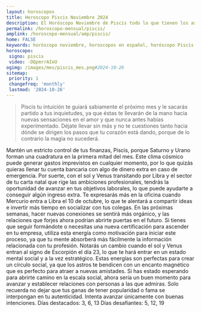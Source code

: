 ```yaml
---
layout: horoscopos
title: Horoscopo Piscis Noviembre 2024
description: El Horóscopo Noviembre de Piscis todo lo que tienen los astros preparados para este mes, amor, trabajo, familia. Todo sobre astrologia, tarot, predicciones. Horoscopo gratis en español, predicciones y astrología.
permalink: /horoscopo-mensual/piscis/
amplink: /horoscopo-mensual/amp/piscis/
home: FALSE
keywords: horóscopo noviembre, horoscopos en español, horóscopo Piscis noviembre , horóscopo esperanza gracia, horoscop, horóscopos gratis, horoscopo Piscis, Tarot, Astrologia, Zodíaco, Piscis, horoscopo gratis, horoscopo del mes 
horoscopo:
 signo: piscis
 video: -DQpmrrAIeU
ogimg: /images/mes/piscis_mes.png#2024-10-26
sitemap:
 priority: 1
 changefreq: 'monthly'
 lastmod: '2024-10-26'
---
```



 > Piscis tu intuición te guiará sabiamente el próximo mes y le sacarás partido a tus inquietudes, ya que éstas te llevarán de la mano hacia nuevas sensaciones en el amor y que nunca antes habías experimentado.
Déjate llevar sin más y no te cuestiones tanto hacia dónde se dirigen los pasos que tu corazón está dando, porque de lo contrario la magia no sucederá.



Mantén un estricto control de tus finanzas, Piscis, porque Saturno y Urano forman una cuadratura en la primera mitad del mes. Este clima cósmico puede generar gastos imprevistos en cualquier momento, por lo que quizás quieras llenar tu cuenta bancaria con algo de dinero extra en caso de emergencia. Por suerte, con el sol y Venus transitando por Libra y el sector de tu carta natal que rige las ambiciones profesionales, tendrás la oportunidad de avanzar en tus objetivos laborales, lo que puede ayudarte a conseguir algún ingreso extra.
Te expresarás más en la oficina cuando Mercurio entra a Libra el 10 de octubre, lo que te alentará a compartir ideas e invertir más tiempo en socializar con tus colegas. En las próximas semanas, hacer nuevas conexiones se sentirá más orgánico, y las relaciones que forjes ahora podrían abrirte puertas en el futuro. Si tienes que seguir formándote o necesitas una nueva certificación para ascender en tu empresa, utiliza esta energía como motivación para iniciar este proceso, ya que tu mente absorberá más fácilmente la información relacionada con tu profesión.
Notarás un cambio cuando el sol y Venus entran al signo de Escorpión el día 23, lo que te hará entrar en un estado mental social y a la vez estratégico. Estas energías son perfectas para crear un círculo social, ya que los astros te bendicen con un encanto magnético que es perfecto para atraer a nuevas amistades. Si has estado esperando para abrirte camino en la escala social, ahora sería un buen momento para avanzar y establecer relaciones con personas a las que admiras. Solo recuerda no dejar que tus ganas de tener popularidad o fama se interpongan en tu autenticidad. Intenta avanzar únicamente con buenas intenciones.
Días destacados: 3, 6, 13
Días desafiantes: 5, 12, 19